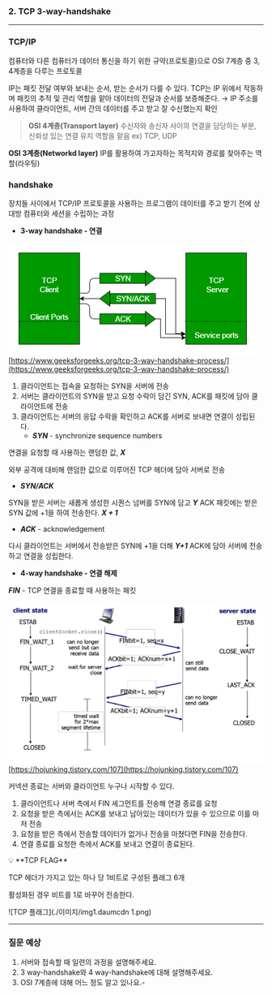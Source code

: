 ### **2. TCP 3-way-handshake**

---

### **TCP/IP**

컴퓨터와 다른 컴퓨터가 데이터 통신을 하기 위한 규약(프로토콜)으로 OSI 7계층 중 3, 4계층을 다루는 프로토콜

IP는 패킷 전달 여부와 보내는 순서, 받는 순서가 다를 수 있다.
TCP는 IP 위에서 작동하며 패킷의 추적 및 관리 역할을 맡아 데이터의 전달과 순서를 보증해준다.
→ IP 주소를 사용하여 클라이언트, 서버 간의 데이터를 주고 받고 잘 수신했는지 확인

> **OSI 4계층(Transport layer)**
수신자와 송신자 사이의 연결을 담당하는 부분, 신뢰성 있는 연결 유지 역할을 맡음
ex) TCP, UDP

**OSI 3계층(Networkd layer)**
IP를 활용하여 가고자하는 목적지와 경로를 찾아주는 역할(라우팅)


### **handshake**

장치들 사이에서 TCP/IP 프로토콜을 사용하는 프로그램이 데이터를 주고 받기 전에 상대방 컴퓨터와 세션을 수립하는 과정

- **3-way handshake - 연결**

![핸드셰이크](./이미지/handshake-1.png)
[https://www.geeksforgeeks.org/tcp-3-way-handshake-process/](https://www.geeksforgeeks.org/tcp-3-way-handshake-process/)

1. 클라이언트는 접속을 요청하는 SYN을 서버에 전송
2. 서버는 클라이언트의 SYN을 받고 요청 수락이 담긴 SYN, ACK를 패킷에 담아 클라이언트에 전송
3. 클라이언트는 서버의 응답 수락을 확인하고 ACK를 서버로 보내면 연결이 성립된다.
    - ***SYN*** - synchronize sequence numbers

연결을 요청할 때 사용하는 랜덤한 값, ***X***

외부 공격에 대비해 랜덤한 값으로 이루어진 TCP 헤더에 담아 서버로 전송

- ***SYN/ACK***

SYN을 받은 서버는 새롭게 생성한 시퀀스 넘버를 SYN에 담고 ***Y***
ACK 패킷에는 받은 SYN 값에 +1을 하여 전송한다. ***X + 1***

- ***ACK*** - acknowledgement

다시 클라이언트는 서버에서 전송받은 SYN에 +1을 더해 ***Y+1***
ACK에 담아 서버에 전송하고 연결을 성립한다.

- **4-way handshake - 연결 해제**

***FIN*** - TCP 연결을 종료할 때 사용하는 패킷

![4-way](./이미지/img1.daumcdn.png)
[https://hojunking.tistory.com/107](https://hojunking.tistory.com/107)

커넥션 종료는 서버와 클라이언트 누구나 시작할 수 있다.

1. 클라이언트나 서버 측에서 FIN 세그먼트를 전송해 연결 종료를 요청
2. 요청을 받은 측에서는 ACK를 보내고 남아있는 데이터가 있을 수 있으므로 이를 마저 전송
3. 요청을 받은 측에서 전송할 데이터가 없거나 전송을 마쳤다면 FIN을 전송한다.
4. 연결 종료를 요청한 측에서 ACK를 보내고 연결이 종료된다.

<aside>
💡 **TCP FLAG**

TCP 헤더가 가지고 있는 하나 당 1비트로 구성된 플래그 6개

활성화된 경우 비트를 1로 바꾸어 전송한다.

![TCP 플래그](./이미지/img1.daumcdn 1.png)
</aside>

---

### 질문 예상

1. 서버와 접속할 때 일련의 과정을 설명해주세요.
2. 3 way-handshake와 4 way-handshake에 대해 설명해주세요.
3. OSI 7계층에 대해 어느 정도 알고 있나요.-